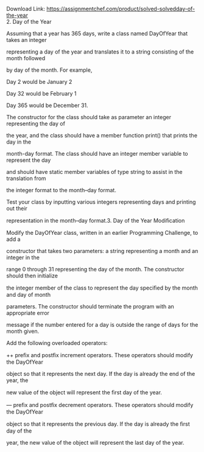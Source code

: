 Download Link: https://assignmentchef.com/product/solved-solvedday-of-the-year
<br>
2. Day of the Year

Assuming that a year has 365 days, write a class named DayOfYear that takes an integer

representing a day of the year and translates it to a string consisting of the month followed

by day of the month. For example,

Day 2 would be January 2

Day 32 would be February 1

Day 365 would be December 31.

The constructor for the class should take as parameter an integer representing the day of

the year, and the class should have a member function print() that prints the day in the

month-day format. The class should have an integer member variable to represent the day

and should have static member variables of type string to assist in the translation from

the integer format to the month–day format.

Test your class by inputting various integers representing days and printing out their

representation in the month–day format.3. Day of the Year Modiﬁcation

Modify the DayOfYear class, written in an earlier Programming Challenge, to add a

constructor that takes two parameters: a string representing a month and an integer in the

range 0 through 31 representing the day of the month. The constructor should then initialize

the integer member of the class to represent the day speciﬁed by the month and day of month

parameters. The constructor should terminate the program with an appropriate error

message if the number entered for a day is outside the range of days for the month given.

Add the following overloaded operators:

++ preﬁx and postﬁx increment operators. These operators should modify the DayOfYear

object so that it represents the next day. If the day is already the end of the year, the

new value of the object will represent the ﬁrst day of the year.

— preﬁx and postﬁx decrement operators. These operators should modify the DayOfYear

object so that it represents the previous day. If the day is already the ﬁrst day of the

year, the new value of the object will represent the last day of the year.